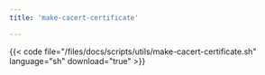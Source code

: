 ```yaml
---
title: 'make-cacert-certificate'

---
```


{{< code file="/files/docs/scripts/utils/make-cacert-certificate.sh" language="sh" download="true" >}}
